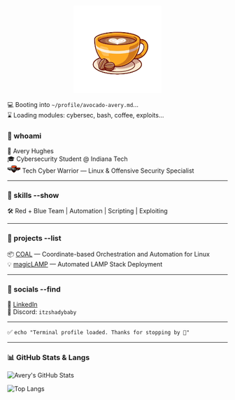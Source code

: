 <p align="center">
  <img src="https://raw.githubusercontent.com/avocado-avery/avocado-avery/main/cofee_no_background.png" width="200px" alt="coffee-cup" />
</p>

💻 Booting into `~/profile/avocado-avery.md`...  
⌛ Loading modules: cybersec, bash, coffee, exploits...

### 🧠 whoami  
👤 Avery Hughes  
🎓 Cybersecurity Student @ Indiana Tech  
<img src="https://raw.githubusercontent.com/avocado-avery/avocado-avery/main/TCW_logo.png" alt="Cyber Warriors" width="30px" /> Tech Cyber Warrior — Linux & Offensive Security Specialist  

---

### 🧰 skills --show  
🛠️ Red + Blue Team | Automation | Scripting | Exploiting  

---

### 📁 projects --list  
📦 [COAL](https://github.com/avocado-avery/COAL) — Coordinate-based Orchestration and Automation for Linux  
💡 [magicLAMP](https://github.com/avocado-avery/magicLAMP) — Automated LAMP Stack Deployment  

---

### 📡 socials --find  
🔗 [LinkedIn](https://www.linkedin.com/in/avery-hughes06/)  
💬 Discord: `itzshadybaby`  

---

✅ `echo "Terminal profile loaded. Thanks for stopping by 👋"`  

---

### 📊 GitHub Stats & Langs

![Avery's GitHub Stats](https://github-readme-stats.vercel.app/api?username=avocado-avery&show_icons=true&hide_border=true&bg_color=2e2e2e&title_color=c68c53&text_color=f5f5dc&icon_color=d2b48c)

![Top Langs](https://github-readme-stats.vercel.app/api/top-langs/?username=avocado-avery&layout=compact&hide_border=true&bg_color=2e2e2e&title_color=c68c53&text_color=f5f5dc&icon_color=d2b48c)

